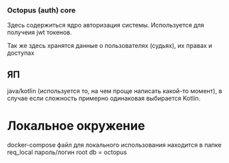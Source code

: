 ### Octopus (auth) core
Здесь содержиться ядро авторизация системы. Используется для получеия jwt токенов.

Так же здесь хранятся данные о пользователях (судьях), их правах и доступах 

## ЯП
java/kotlin (используется то, на чем проще написать какой-то момент), в случае если сложность примерно одинаковая
выбирается Kotlin.

# Локальное окружение
docker-compose файл для локального использования находится в папке req_local
пароль/логин root
db = octopus

